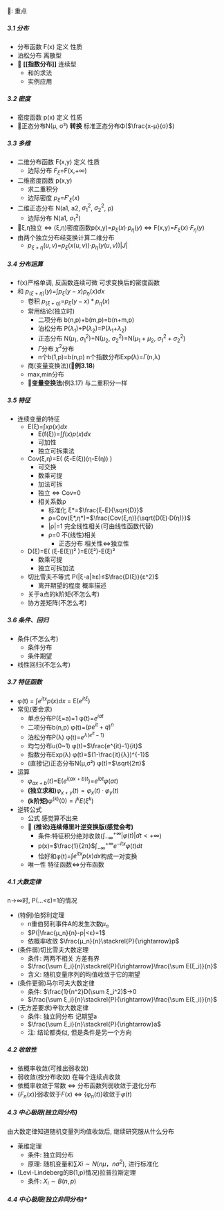 🚩: 重点

##### 3.1 分布

- 分布函数 F(x) 定义 性质
- 泊松分布 离散型
- 🚩 **\[\[指数分布\]\]** 连续型
  - 和的求法
  - 实例应用

##### 3.2 密度

- 密度函数 p(x) 定义 性质
- 🚩正态分布N(μ, σ²) **转换** 标准正态分布Φ($\frac{x-μ}{σ}$)

##### 3.3 多维

- 二维分布函数 F(x,y) 定义 性质
  - 边际分布 $F_ξ$=F(x,+∞)
- 二维密度函数 p(x,y)
  - 求二重积分
  - 边际密度 $p_ξ$=$F'_ξ(x)$
- 二维正态分布 N(a1, a2, $σ_1^2$, $σ_2^2$, ρ)
  - 边际分布 N(a1, $σ_1^2$)
- 🚩ξ,η独立 ⇔ (ξ,η)密度函数p(x,y)=$p_ξ(x)$·$p_η(y)$ ⇔ F(x,y)=$F_ξ(x)$·$F_η(y)$
- 由两个独立分布经变换计算二维分布
  - $p_{ξ+η}(u,v)$=$p_ξ(x(u,v))$·$p_η(y(u,v))$$|J|$

##### 3.4 分布运算

- f(x)严格单调, 反函数连续可微 可求变换后的密度函数
- 和 $p_{(ξ+η)}(y)$=$\int p_ξ(y-x)p_η(x) dx$
  - 卷积 $p_{(ξ+η)}$=$p_ξ(y-x)*p_η(x)$
  - 常用结论(独立时)
    - 二项分布 b(n,p)+b(m,p)=b(n+m,p)
    - 泊松分布 P($λ_1$)+P($λ_2$)=P($λ_1$+$λ_2$)
    - 正态分布 N($μ_1$, $σ_1^2$)+N($μ_2$, $σ_2^2$)=N($μ_1+μ_2$, $σ_1^2+σ_2^2$)
    - $\Gamma$分布 $χ^2$分布
    - n个b(1,p)=b(n,p) n个指数分布Exp(λ)=$\Gamma$(n,λ)
  - 商(变量变换法)(🚩**例3.18**)
  - max,min分布
  - 🚩**变量变换法**(例3.17) 与二重积分一样

##### 3.5 特征

- 连续变量的特征
  - E(ξ)=$\int xp(x)dx$
    - E(f(ξ))=$\int f(x)p(x)dx$
    - 可加性
    - 独立可拆乘法
  - Cov(ξ,η)=E( (ξ-E(ξ))(η-E(η)) )
    - 可交换
    - 数乘可提
    - 加法可拆
    - 独立 ⇔ Cov=0
    - 相关系数ρ
      - 标准化 ξ\*=$\frac{ξ-E}{\sqrt{D}}$
      - ρ=Cov(ξ*,η*)=$\frac{Cov(ξ,η)}{\sqrt{D(ξ)·D(η)}}$
      - \|ρ\|=1 完全线性相关(可由线性函数代替)
      - ρ=0 不(线性)相关
        - 正态分布 相关性⇔独立性
  - D(ξ)=E( (ξ-E(ξ))² )=E(ξ²)-E(ξ)²
    - 数乘可提
    - 独立可拆加法
  - 切比雪夫不等式 P(\|ξ-a\|≥ε)≤$\frac{D(ξ)}{ε^2}$
    - 离开期望的程度 概率描述
  - 关于a点的k阶矩(不怎么考)
  - 协方差矩阵(不怎么考)

##### 3.6 条件、回归

- 条件(不怎么考)
  - 条件分布
  - 条件期望
- 线性回归(不怎么考)

##### 3.7 特征函数

- φ(t) = $\int e^{itx}p(x)dx$ = E($e^{itξ}$)
- 常见(要会求)
  - 单点分布P(ξ=a)=1 φ(t)=$e^{iat}$
  - 二项分布b(n,p) φ(t)=$(pe^{it}+q)^n$
  - 泊松分布P(λ) φ(t)=$e^{λ(e^{it}-1)}$
  - 均匀分布u(0\~1) φ(t)=$\frac{e^{it}-1}{it}$
  - 指数分布Exp(λ) φ(t)=$(1-\frac{it}{λ})^{-1}$
  - (直接记)正态分布N(μ,σ²) φ(t)=$\sqrt{2π}$
- 运算
  - $φ_{ax+b}(t)$=E($e^{i(ax+b)t}$)=$e^{ibt}φ(at)$
  - **(独立求和)**$φ_{x+y}(t)=φ_{x}(t)·φ_{y}(t)$
  - **(k阶矩)**$φ^{(k)}(0)=i^{k}E(ξ^k)$
- 逆转公式
  - 公式 感觉算不出来
  - 🚩 **(推论)连续傅里叶逆变换版(感觉会考)**
    - 条件:特征积分绝对收敛($\int_{-∞}^{+∞}|φ(t)|dt<+∞$)
    - p(x)=$\frac{1}{2π}$$\int_{-∞}^{+∞}e^{-itx}φ(t)dt$
    - 恰好和φ(t)=$\int e^{itx}p(x)dx$构成一对变换
  - 唯一性 特征函数⇔分布函数

##### 4.1 大数定律

n→∞时, P(...\<ε)=1的情况

- (特例)伯努利定理
  - n重伯努利事件A的发生次数$μ_n$
  - $P(|\frac{μ_n}{n}-p|<ε)=1$
  - 依概率收敛 $\frac{μ_n}{n}\stackrel{P}{\rightarrow}p$
- (条件弱)切比雪夫大数定理
  - 条件: 两两不相关 方差有界
  - $\frac{\sum ξ_i}{n}\stackrel{P}{\rightarrow}\frac{\sum E(ξ_i)}{n}$
  - 含义: 随机变量序列的均值收敛于它的期望
- (条件更弱)马尔可夫大数定律
  - 条件: $\frac{1}{n^2}D(\sum ξ_i^2)$→0
  - $\frac{\sum ξ_i}{n}\stackrel{P}{\rightarrow}\frac{\sum E(ξ_i)}{n}$
- (无方差要求)辛钦大数定律
  - 条件: 独立同分布 记期望a
  - $\frac{\sum ξ_i}{n}\stackrel{P}{\rightarrow}a$
  - 注: 结论都类似, 但是条件是另一个方向

##### 4.2 收敛性

- 依概率收敛(可推出弱收敛)
- 弱收敛(按分布收敛) 在每个连续点收敛
- 依概率收敛于常数 ⇔ 分布函数列弱收敛于退化分布
- $\{F_n(x)\}$弱收敛于$F(x)$ ⇔ $\{φ_n(t)\}$收敛于$φ(t)$

##### 4.3 中心极限(独立同分布)

由大数定律知道随机变量列均值收敛后, 继续研究服从什么分布

- 莱维定理
  - 条件: 独立同分布
  - 原理: 随机变量和$∑Xi\sim N(nμ，nσ^2)$, 进行标准化
- (Levi-Lindeberg的B(1,p)情况)拉普拉斯定理
  - 条件: $X_i \sim B(n,p)$

##### 4.4 中心极限(独立非同分布)\*
